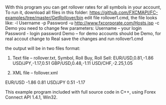With this program you can get rollover rates for all symbols in your account, 
To run it, download all files in this folder: 
https://github.com/FXCMAPI/FC-examples/tree/master/GetRollover/bin
edit file rollover1.cmd, the file looks like:
-l Username -p Password -u http://www.fxcorporate.com/Hosts.jsp -c Demo 
you need to change few parameters:
Username – your login
Password  -  login password
Demo – for demo accounts should be Demo, for real accout change to Real
save the changes and run rollover1.cmd

the output will be in two files format:

1.	Text file – rollover.txt, Symbol, Roll Buy, Roll Sell: 
EUR/USD,0.81,-1.86
USD/JPY,-1.17,0.51
GBP/USD,0.48,-1.11
USD/CHF,-2.25,1.05

2.	XML file – follover.xml
<rate>
<symbol>EUR/USD</symbol>
<rolbuy>-1.86</rolbuy>
<rolsell>0.81</rolsell>
</rate>
<rate>
<symbol>USD/JPY</symbol>
<rolbuy>0.51</rolbuy>
<rolsell>-1.17</rolsell>
</rate>

This example program included with full source code in C++, using Forex Connect API 1.4.1, Win32.

